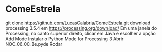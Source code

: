 # ComeEstrela

git clone https://github.com/LucasCalabria/ComeEstrela.git
download processing 3.5.4 em https://processing.org/download/
Em uma janela do Processing, no canto superior direito, clicar em Java e escolher a opção Add Mode
Instalar o Python Mode for Processing 3
Abrir NOC_06_00_Be.pyde
Rodar
